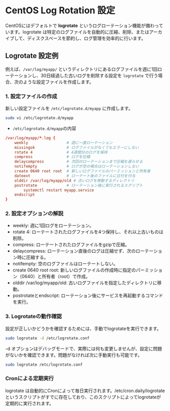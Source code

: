 # CentOS Log Rotation 設定

CentOSにはデフォルトで **logrotate** というログローテーション機能が備わっています。logrotate は特定のログファイルを自動的に圧縮、削除、またはアーカイブして、ディスクスペースを節約し、ログ管理を効率的に行います。

## Logrotate 設定例

例えば、`/var/log/myapp/` というディレクトリにあるログファイルを週に1回ローテーションし、30日経過した古いログを削除する設定を `logrotate` で行う場合、次のような設定ファイルを作成します。

### 1. 設定ファイルの作成

新しい設定ファイルを `/etc/logrotate.d/myapp` に作成します。

```bash
sudo vi /etc/logrotate.d/myapp
```

- `/etc/logrotate.d/myapp`の内容
```conf
/var/log/myapp/*.log {
    weekly                 # 週に一度ローテーション
    missingok              # ログファイルがなくてもエラーにしない
    rotate 4               # 4週間分のログを保持
    compress               # ログを圧縮
    delaycompress          # 次回のローテーションまで圧縮を遅らせる
    notifempty             # ログが空の場合はローテーションしない
    create 0640 root root  # 新しいログファイルのパーミッションと所有者
    dateext                # ローテート後のファイルに日付を付与
    olddir /var/log/myapp/old # 古いログを移動するディレクトリ
    postrotate             # ローテーション後に実行されるスクリプト
        systemctl restart myapp.service
    endscript
}
```

### 2. 設定オプションの解説

- weekly: 週に1回ログをローテーション。
- rotate 4: ローテートされたログファイルを4つ保持し、それ以上古いものは削除。
- compress: ローテートされたログファイルをgzipで圧縮。
- delaycompress: ローテーション直後のログは圧縮せず、次のローテーション時に圧縮する。
- notifempty: 空のログファイルはローテートしない。
- create 0640 root root: 新しいログファイルの作成時に指定のパーミッション（0640）と所有者（root）で作成。
- olddir /var/log/myapp/old: 古いログファイルを指定したディレクトリに移動。
- postrotateとendscript: ローテーション後にサービスを再起動するコマンドを実行。

### 3. Logrotateの動作確認

設定が正しいかどうかを確認するためには、手動でlogrotateを実行できます。

```bash
sudo logrotate -d /etc/logrotate.conf
```
-d オプションはデバッグモードで、実際には何も変更しませんが、設定に問題がないかを確認できます。問題がなければ次に手動実行も可能です。

```bash
sudo logrotate /etc/logrotate.conf
```

### Cronによる定期実行
logrotate は自動的にCronによって毎日実行されます。/etc/cron.daily/logrotate というスクリプトがすでに存在しており、このスクリプトによってlogrotateが定期的に実行されます。
